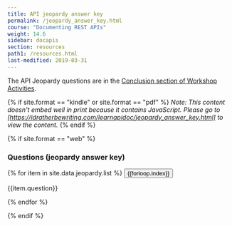 ```yaml
---
title: API jeopardy answer key
permalink: /jeopardy_answer_key.html
course: "Documenting REST APIs"
weight: 14.6
sidebar: docapis
section: resources
path1: /resources.html
last-modified: 2019-03-31
---
```


The API Jeopardy questions are in the [Conclusion section of Workshop Activities](workshop.html#conclusion).

{% if site.format == "kindle" or site.format == "pdf" %}
*Note: This content doesn't embed well in print because it contains JavaScript. Please go to [https://idratherbewriting.com/learnapidoc/jeopardy_answer_key.html] to view the content.*
{% endif %}

{% if site.format == "web" %}

### Questions (jeopardy answer key)

{% for item in site.data.jeopardy.list %}
<button type="button" class="btn btn-danger" data-toggle="collapse" data-target="#q{{forloop.index}}">{{forloop.index}}</button>

<div id="q{{forloop.index}}" class="collapse">
<p>{{item.question}}</p>
</div>
{% endfor %}

{% endif %}
